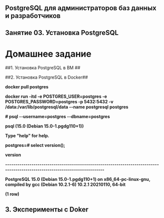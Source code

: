 ## PostgreSQL для администраторов баз данных и разработчиков ##
## Занятие 03. Установка PostgreSQL ##
# Домашнее задание #
##1. Установка PostgreSQL в ВМ ##

##2. Установка PostgreSQL в Docker##

**docker pull postgres**

**docker run -itd -e POSTGRES_USER=postgres -e POSTGRES_PASSWORD=postgres -p 5432:5432 -v /data:/var/lib/postgresql/data --name postgresql postgres**

**# psql --username=postgres --dbname=postgres**

**psql (15.0 (Debian 15.0-1.pgdg110+1))**

**Type "help" for help.**

**postgres=# select version();**

**version**
                                                         
**-----------------------------------------------------------------------------------------------------------------------------**

**PostgreSQL 15.0 (Debian 15.0-1.pgdg110+1) on x86_64-pc-linux-gnu, compiled by gcc (Debian 10.2.1-6) 10.2.1 20210110, 64-bit**

**(1 row)**
 
## 3. Эксперименты с Doker ##
